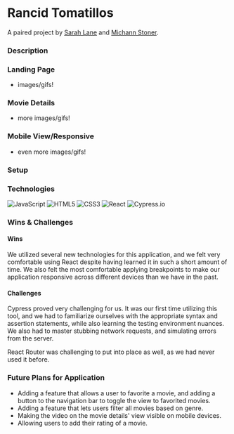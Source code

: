 # Rancid Tomatillos
A paired project by [Sarah Lane](https://github.com/sarahlane8) and [Michann Stoner](https://github.com/michannstoner).

### Description


### Landing Page
- images/gifs!

### Movie Details
- more images/gifs!

### Mobile View/Responsive
- even more images/gifs!

### Setup


### Technologies
<p>
  <img alt="JavaScript" src="https://img.shields.io/badge/javascript%20-%23323330.svg?&style=for-the-badge&logo=javascript&logoColor=%23F7DF1E"/>
  <img alt="HTML5" src="https://img.shields.io/badge/html5%20-%23E34F26.svg?&style=for-the-badge&logo=html5&logoColor=white"/>
  <img alt="CSS3" src="https://img.shields.io/badge/css3%20-%231572B6.svg?&style=for-the-badge&logo=css3&logoColor=white"/>
  <img alt="React" src="https://img.shields.io/badge/react%20-%2320232a.svg?&style=for-the-badge&logo=react&logoColor=%2361DAFB"/>
  <img alt="Cypress.io" src="https://camo.githubusercontent.com/bd9c528263673db09f67bcf3445ba8e5512cfb6829e966a31ef7a378933b231a/68747470733a2f2f696d672e736869656c64732e696f2f62616467652f2d437970726573732e696f2d626c61636b3f7374796c653d666f722d7468652d6261646765266c6f676f3d637970726573732e696f266c6f676f436f6c6f723d7768697465"/>
</p>

### Wins & Challenges

#### Wins
We utilized several new technologies for this application, and we felt very comfortable using React despite having learned it in such a short amount of time.  We also felt the most comfortable applying breakpoints to make our application responsive across different devices than we have in the past.

#### Challenges
Cypress proved very challenging for us.  It was our first time utilizing this tool, and we had to familiarize ourselves with the appropriate syntax and assertion statements, while also learning the testing environment nuances.  We also had to master stubbing network requests, and simulating errors from the server.

React Router was challenging to put into place as well, as we had never used it before.


### Future Plans for Application
- Adding a feature that allows a user to favorite a movie, and adding a button to the navigation bar to toggle the view to favorited movies.  
- Adding a feature that lets users filter all movies based on genre.
- Making the video on the movie details' view visible on mobile devices.
- Allowing users to add their rating of a movie.
